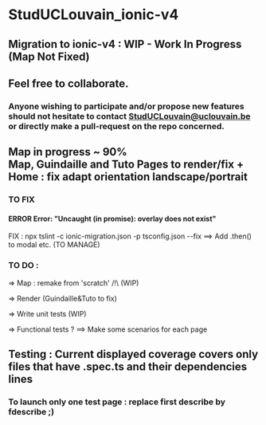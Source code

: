 # StudUCLouvain_ionic-v4
## Migration to ionic-v4 : WIP - Work In Progress (Map Not Fixed)
## Feel free to collaborate. 
### Anyone wishing to participate and/or propose new features should not hesitate to contact StudUCLouvain@uclouvain.be or directly make a pull-request on the repo concerned.

## Map in progress ~ 90%<br>Map, Guindaille and Tuto Pages to render/fix + Home : fix adapt orientation landscape/portrait


### TO FIX
#### ERROR Error: "Uncaught (in promise): overlay does not exist"
FIX : npx tslint -c ionic-migration.json -p tsconfig.json --fix
==> Add .then() to modal etc. (TO MANAGE)


### TO DO :

=> Map : remake from 'scratch' /!\ (WIP)

=> Render (Guindaille&Tuto to fix)

=> Write unit tests (WIP)

=> Functional tests ?
==> Make some scenarios for each page


## Testing : Current displayed coverage covers only files that have .spec.ts and their dependencies lines

### To launch only one test page : replace first describe by fdescribe ;)
